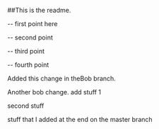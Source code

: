 ##This is the readme.

-- first point here

-- second point

-- third point

-- fourth point

Added this change in theBob branch.

Another bob change. add stuff 1 


second stuff

stuff that I added at the end on the master branch
